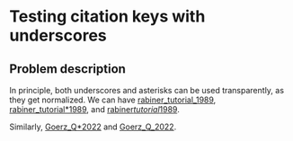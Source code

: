 # Testing citation keys with underscores


## Problem description


In principle, both underscores and asterisks can be used transparently, as they get normalized. We can have [rabiner_tutorial_1989](@cite), [rabiner_tutorial*1989](@cite), and [rabiner*tutorial*1989](@cite).

Similarly, [Goerz_Q*2022](@cite) and [Goerz_Q_2022](@cite).
